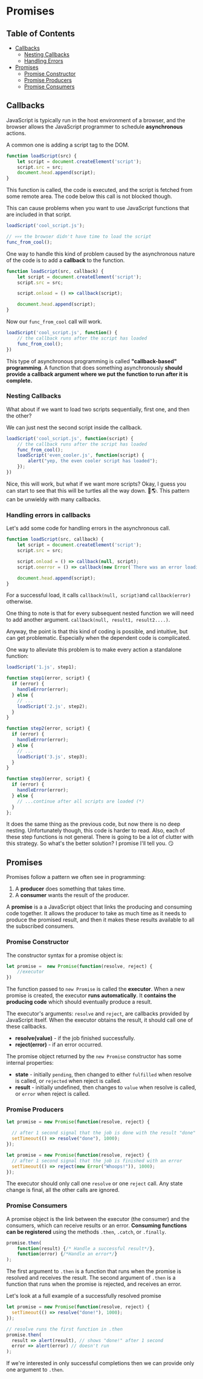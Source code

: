# Promises

## Table of Contents
* [Callbacks](#callbacks)
    * [Nesting Callbacks](#nesting-callbacks)
    * [Handling Errors](#handling-errors-in-callbacks)
* [Promises](#promises)
    * [Promise Constructor](#promise-constructor)
    * [Promise Producers](#promise-producers)
    * [Promise Consumers](#promise-consumers)

## Callbacks

JavaScript is typically run in the host environment of a browser, and the browser allows the JavaScript programmer to schedule **asynchronous** actions.

A common one is adding a script tag to the DOM.

```javascript
function loadScript(src) {
    let script = document.createElement('script');
    script.src = src;
    document.head.append(script);
}
```

This function is called, the code is executed, and the script is fetched from some remote area. The code below this call is not blocked though. 

This can cause problems when you want to use JavaScript functions that are included in that script.

```javascript
loadScript('cool_script.js');

// 💀💀💀 the browser didn't have time to load the script
func_from_cool();

```

One way to handle this kind of problem caused by the asynchronous nature of the code is to add a **callback** to the function.

```javascript
function loadScript(src, callback) {
    let script = document.createElement('script');
    script.src = src;

    script.onload = () => callback(script);

    document.head.append(script);
}
```

Now our `func_from_cool` call will work.

```javascript
loadScript('cool_script.js', function() {
    // the callback runs after the script has loaded
    func_from_cool();
})

```
This type of asynchronous programming is called **"callback-based" programming**. A function that does something asynchronously **should provide a callback argument where we put the function to run after it is complete.**

### Nesting Callbacks

What about if we want to load two scripts sequentially, first one, and then the other?

We can just nest the second script inside the callback.

```javascript
loadScript('cool_script.js', function(script) {
    // the callback runs after the script has loaded
    func_from_cool();
    loadScript('even_cooler.js', function(script) {
        alert("yep, the even cooler script has loaded");
    });
})

```

Nice, this will work, but what if we want more scripts? Okay, I guess you can start to see that this will be turtles all the way down.  🐢🌎. This pattern can be unwieldy with many callbacks.

### Handling errors in callbacks

Let's add some code for handling errors in the asynchronous call.

```javascript
function loadScript(src, callback) {
    let script = document.createElement('script');
    script.src = src;

    script.onload = () => callback(null, script);
    script.onerror = () => callback(new Error(`There was an error loading ${src}`));

    document.head.append(script);
}
```
For a successful load, it calls `callback(null, script)`and `callback(error)` otherwise.

One thing to note is that for every subsequent nested function we will need to add another argument. `callback(null, result1, result2....)`.

Anyway, the point is that this kind of coding is possible, and intuitive, but can get problematic. Especially when the dependent code is complicated.

One way to alleviate this problem is to make every action a standalone function:

```javascript
loadScript('1.js', step1);

function step1(error, script) {
  if (error) {
    handleError(error);
  } else {
    // ...
    loadScript('2.js', step2);
  }
}

function step2(error, script) {
  if (error) {
    handleError(error);
  } else {
    // ...
    loadScript('3.js', step3);
  }
}

function step3(error, script) {
  if (error) {
    handleError(error);
  } else {
    // ...continue after all scripts are loaded (*)
  }
};
```

It does the same thing as the previous code, but now there is no deep nesting. Unfortunately though, this code is harder to read. Also, each of these step functions is not general. There is going to be a lot of clutter with this strategy. So what's the better solution? I promise I'll tell you. 😏

## Promises

Promises follow a pattern we often see in programming:

1. A **producer** does something that takes time. 
2. A **consumer** wants the result of the producer.

A **promise** is a a JavaScript object that links the producing and consuming code together. It allows the producer to take as much time as it needs to produce the promised result, and then it makes these results available to all the subscribed consumers.

### Promise Constructor

The constructor syntax for a promise object is:

```javascript
let promise =  new Promise(function(resolve, reject) {
    //executor
})
```

The function passed to `new Promise` is called the **executor**. When a new promise is created, the executor **runs automatically**. It **contains the producing code** which should eventually produce a result.

The executor's arguments: `resolve` and `reject`, are callbacks provided by JavaScript itself. When the executor obtains the result, it should call one of these callbacks.

* **resolve(value)** - if the job finished successfully.
* **reject(error)** - if an error occurred.

The promise object returned by the `new Promise` constructor has some internal properties:

* **state** - initially `pending`, then changed to either `fulfilled` when resolve is called, or `rejected` when reject is called.
* **result** - initially undefined, then changes to `value` when resolve is called, or `error` when reject is called. 

### Promise Producers

```javascript
let promise = new Promise(function(resolve, reject) {

  // after 1 second signal that the job is done with the result "done"
  setTimeout(() => resolve("done"), 1000);
});
```

```javascript
let promise = new Promise(function(resolve, reject) {
  // after 1 second signal that the job is finished with an error
  setTimeout(() => reject(new Error("Whoops!")), 1000);
});
```

The executor should only call one `resolve` or one `reject` call. Any state change is final, all the other calls are ignored.

### Promise Consumers

A promise object is the link between the executor (the consumer) and the consumers, which can receive results or an error. **Consuming functions can be registered** using the methods `.then`, `.catch`, or `.finally`. 

```javascript
promise.then(
    function(result) {/* Handle a successful result*/},
    function(error) {/*Handle an error*/}
);
```

The first argument to `.then` is a function that runs when the promise is resolved and receives the result. The second argument of `.then` is a function that runs when the promise is rejected, and receives an error. 

Let's look at a full example of a successfully resolved promise

```javascript
let promise = new Promise(function(resolve, reject) {
  setTimeout(() => resolve("done!"), 1000);
});

// resolve runs the first function in .then
promise.then(
  result => alert(result), // shows "done!" after 1 second
  error => alert(error) // doesn't run
);
```

If we're interested in only successful completions then we can provide only one argument to `.then`.